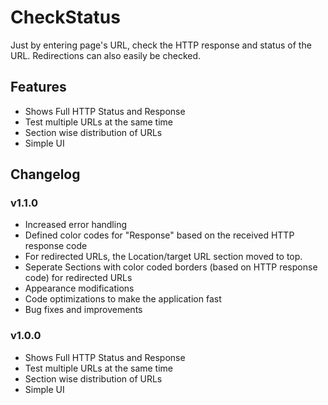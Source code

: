 # CheckStatus
Just by entering page's URL, check the HTTP response and status of the URL. Redirections can also easily be checked.


## Features
* Shows Full HTTP Status and Response
* Test multiple URLs at the same time
* Section wise distribution of URLs 
* Simple UI

## Changelog
### v1.1.0
* Increased error handling
* Defined color codes for "Response" based on the received HTTP response code
* For redirected URLs, the Location/target URL section moved to top. 
* Seperate Sections with color coded borders (based on HTTP response code) for redirected URLs
* Appearance modifications
* Code optimizations to make the application fast
* Bug fixes and improvements

### v1.0.0
* Shows Full HTTP Status and Response
* Test multiple URLs at the same time
* Section wise distribution of URLs 
* Simple UI
